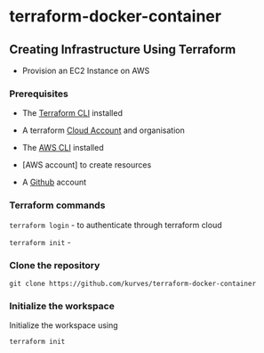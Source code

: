 # terraform-docker-container

## Creating Infrastructure Using Terraform
- Provision an EC2 Instance on AWS

### Prerequisites

- The [Terraform CLI](https://learn.hashicorp.com/tutorials/terraform/install-cli?in=terraform/aws-get-started) installed

- A terraform [Cloud Account](https://app.terraform.io/signup/account?utm_source=learn&_gl=1*39uqcl*_ga*MjUxMTA3NjQ4LjE2NjQxMTMxODU.*_ga_P7S46ZYEKW*MTY2NDMwOTI5MS44LjAuMTY2NDMwOTI5MS4wLjAuMA..) and organisation

- The [AWS CLI](https://docs.aws.amazon.com/cli/latest/userguide/install-cliv2.html) installed
- [AWS account] to create resources
- A [Github](https://github.com/) account

### Terraform commands
```terraform login``` - to authenticate through terraform cloud

```terraform init``` - 

### Clone the repository
```
git clone https://github.com/kurves/terraform-docker-container
```
### Initialize the workspace

Initialize the workspace using 
```
terraform init
```

